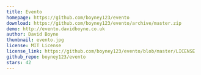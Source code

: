 ```yaml
---
title: Evento
homepage: https://github.com/boyney123/evento
download: https://github.com/boyney123/evento/archive/master.zip
demo: http://evento.davidboyne.co.uk
author: David Boyne
thumbnail: evento.jpg
license: MIT License
license_link: https://github.com/boyney123/evento/blob/master/LICENSE
github_repo: boyney123/evento
stars: 42
---
```

